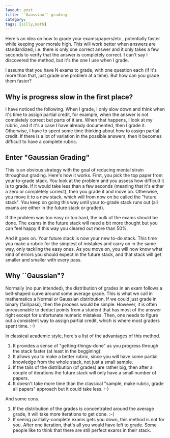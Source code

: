 ```yaml
---
layout: post
title: ``Gaussian'' grading
category: 
tags: [silly,math]
---
```


Here's an idea on how to grade your exams/papers/etc., potentially faster while keeping your morale high. This will work better when answers are standardized, i.e. there is only one correct answer and it only takes a few seconds to verify that the answer is completely correct. I can't say I discovered the method, but it's the one I use when I grade.

I assume that you have N exams to grade, with one question each (if it's more than that, just grade one problem at a time). But how can you grade them faster? 

## Why is progress slow in the first place?
I have noticed the following. When I grade, I only slow down and think when it's time to assign partial credit, for example, when the answer is not completely correct but parts of it are. When that happens, I look at my rubric, and if it's a case I have already documented, then I grade it. Otherwise, I have to spent some time thinking about how to assign partial credit. If there is a lot of variation in the possible answers, then it becomes difficult to have a complete rubric. 

## Enter "Gaussian Grading"
This is an obvious strategy with the goal of reducing mental strain throughout grading. Here's how it works. First, you pick the top paper from your to-grade stack. You look at the problem and you assess how difficult it is to grade. If it would take less than a few seconds (meaning that it's either a zero or completely correct), then you grade it and move on. Otherwise, you move it to a new stack, which will from now on be called the "future stack". You keep on going this way until your to-grade stack runs out (all exams are either in the future stack or graded). 

If the problem was too easy or too hard, the bulk of the exams should be done. The exams in the future stack will need a bit more thought but you can feel happy if this way you cleared out more than 50%.

And it goes on. Your future stack is now your new to-do stack. This time you make a rubric for the simplest of mistakes and carry on in the same way, only tackling the easy ones. As you move on, you will now know what kind of errors you should expect in the future stack, and that stack will get smaller and smaller with every pass. 

## Why ``Gaussian"?
Normally (no pun intended), the distribution of grades in an exam follows a bell-shaped curve around some average grade. This is what we call in mathematics a Normal or Gaussian distribution. If we could just grade in binary (fail/pass), then the process would be simple. However, it is often unreasonable to deduct points from a student that has most of the answer right except for unfortunate numeric mistakes. Then, one needs to figure out a consistent way to assign partial credit, which is where most graders spent time. :-)

In classical academic style, here's a list of the advantages of this method.

1. It provides a sense of "getting-things-done" as you progress through the stack faster (at least in the beggining). 
2. It allows you to make a better rubric, since you will have some partial knowledge from the whole stack, not just a small sample. 
3. If the tails of the distribution (of grades) are rather big, then after a couple of iterations the future stack will only have a small number of papers.
4. It doesn't take more time than the classical "sample, make rubric, grade all papers" approach but it could take less. :-)

And some cons.

1. If the distribution of the grades is concentrated around the average grade, it will take more iterations to get done. :-(
2. If seeing partially-complete exams gets you down, this method is not for you. After one iteration, that's all you would have left to grade. Some people like to think that there are still perfect exams in their stack. 










